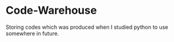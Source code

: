# Code-Warehouse
Storing codes which was produced when I studied python to use somewhere in future.
